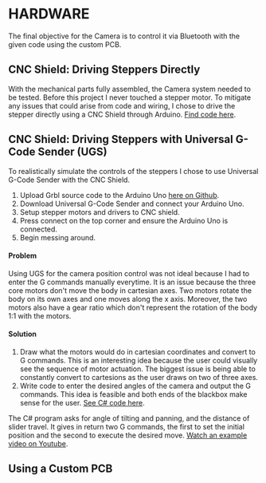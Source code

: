 # HARDWARE

The final objective for the Camera is to control it via Bluetooth with the given code using the custom PCB.


## CNC Shield: Driving Steppers Directly

With the mechanical parts fully assembled, the Camera system needed to be tested. Before this project I never touched a stepper motor. To mitigate any issues that could arise from code and wiring, I chose to drive the stepper directly using a CNC Shield through Arduino. [Find code here](CNC_Shield_Direct_Drive.ino).

## CNC Shield: Driving Steppers with Universal G-Code Sender (UGS)
To realistically simulate the controls of the steppers I chose to use Universal G-Code Sender with the CNC Shield. 
1. Upload Grbl source code to the Arduino Uno [here on Github](https://github.com/grbl/grbl/blob/master/grbl/examples/grblUpload/grblUpload.ino).
2. Download Universal G-Code Sender and connect your Arduino Uno.
3. Setup stepper motors and drivers to CNC shield.
4. Press connect on the top corner and ensure the Arduino Uno is connected.
5. Begin messing around.
 
#### Problem 
Using UGS for the camera position control was not ideal because I had to enter the G commands manually everytime. It is an issue because the three core motors don't move the body in cartesian axes. Two motors rotate the body on its own axes and one moves along the x axis. Moreover, the two motors also have a gear ratio which don't represent the rotation of the body 1:1 with the motors. 

#### Solution
1. Draw what the motors would do in cartesian coordinates and convert to G commands.
	This is an interesting idea because the user could visually see the sequence of motor actuation. The biggest issue is being able to constantly convert to cartesions as the user draws on two of three axes. 
2. Write code to enter the desired angles of the camera and output the G commands.
	This idea is feasible and both ends of the blackbox make sense for the user. [See C# code here](GCode_Maker.cs).

The C# program asks for angle of tilting and panning, and the distance of slider travel. It gives in return two G commands, the first to set the initial position and the second to execute the desired move.
[Watch an example video on Youtube](https://youtu.be/lNg3zl9IBe4).

## Using a Custom PCB
